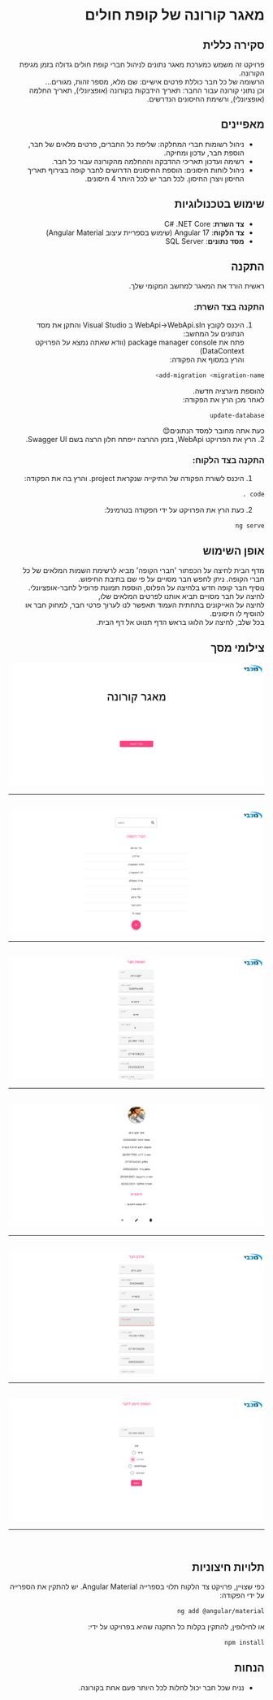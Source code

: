 <div dir="rtl">

# מאגר קורונה של קופת חולים

## סקירה כללית

פרויקט זה משמש כמערכת מאגר נתונים לניהול חברי קופת חולים גדולה בזמן מגיפת הקורונה. <br>
הרשומה של כל חבר כוללת פרטים אישיים: שם מלא, מספר זהות, מגורים... <br>
וכן נתוני קורונה עבור החבר: תאריך הידבקות בקורונה (אופציונלי), תאריך החלמה (אופציונלי), ורשימת החיסונים הנדרשים.




## מאפיינים

- ניהול רשומות חברי המחלקה: שליפת כל החברים, פרטים מלאים של חבר, הוספת חבר, עדכון ומחיקה.
- רשימה ועדכון תאריכי ההדבקה וההחלמה מהקורונה עבור כל חבר.
- ניהול לוחות חיסונים: הוספת החיסונים הדרושים לחבר קופה בצירוף תאריך החיסון ויצרן החיסון. לכל חבר יש לכל היותר 4 חיסונים.



## שימוש בטכנולוגיות

- **צד השרת**: C# .NET Core
- **צד הלקוח**: 17 Angular (שימוש בספריית עיצוב Angular Material)
- **מסד נתונים**: SQL Server



## התקנה

ראשית הורד את המאגר למחשב המקומי שלך. 


### התקנה בצד השרת:

1. היכנס לקובץ WebApi->WebApi.sIn ב Visual Studio והתקן את מסד הנתונים על המחשב: <br>
פתח את package manager console (וודא שאתה נמצא על הפרויקט DataContext) <br>
והרץ במסוף את הפקודה:
```bash
add-migration <migration-name>
```
  להוספת מיגרציה חדשה. <br>
  לאחר מכן הרץ את הפקודה:
```bash
update-database
```
  כעת אתה מחובר למסד הנתונים😊  <br>
  2. הרץ את הפרויקט WebApi, בזמן ההרצה ייפתח חלון הרצה בשם Swagger UI.


### התקנה בצד הלקוח:

1. היכנס לשורת הפקודה של התיקייה שנקראת project. והרץ בה את הפקודה:
```bash
code .
```
2. כעת הרץ את הפרויקט על ידי הפקודה בטרמינל:
```bash
ng serve
```



## אופן השימוש

מדף הבית לחיצה על הכפתור 'חברי הקופה' מביא לרשימת השמות המלאים של כל חברי הקופה. ניתן לחפש חבר מסויים על פי שם בתיבת החיפוש. <br>
נוסיף חבר קופה חדש בלחיצה על הפלוס, הוספת תמונת פרופיל לחבר-אופציונלי.<br>
לחיצה על חבר מסויים תביא אותנו לפרטים המלאים שלו, <br>
לחיצה על האייקונים בתחתית העמוד תאפשר לנו לערוך פרטי חבר, למחוק חבר או להוסיף לו חיסונים.<br>
בכל שלב, לחיצה על הלוגו בראש הדף תנווט אל דף הבית.<br>



## צילומי מסך

![Homepage](screenshots/home.png)
<br><hr><br>
![membersList](screenshots/members-list.png)
<br><hr><br>
![addMember](screenshots/add-member.png)
<br><hr><br>
![memberDetails](screenshots/member-details.png)
<br><hr><br>
![updateMember](screenshots/update-member.png)
<br><hr><br>
![addVaccine](screenshots/add-vaccine.png)
<br><hr><br>



## תלויות חיצוניות

כפי שצויין, פרויקט צד הלקוח תלוי בספרייה Angular Material. יש להתקין את הספרייה על ידי הפקודה:
```bash
ng add @angular/material
```
או לחילופין, להתקין בקלות כל התקנה שהיא בפרויקט על ידי:
```bash
npm install
```



## הנחות

- נניח שכל חבר יכול לחלות לכל היותר פעם אחת בקורונה.



